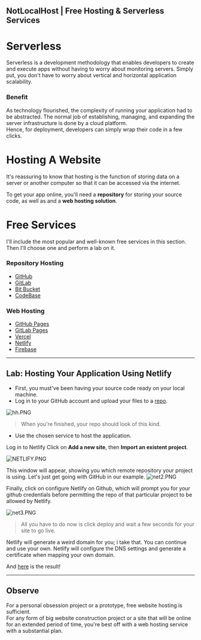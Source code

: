 ## NotLocalHost  | Free Hosting & Serverless  Services

# Serverless
Serverless is a development methodology that enables developers to create and execute apps without having to worry about monitoring servers. Simply put, you don't have to worry about vertical and horizontal application scalability. <br>

### Benefit
As technology flourished, the complexity of running your application had to be abstracted. The normal job of establishing, managing, and expanding the server infrastructure is done by a cloud platform. <br>
Hence, for deployment, developers can simply wrap their code in a few clicks.


# Hosting A Website
It's reassuring to know that hosting is the function of storing data on a server or another computer so that it can be accessed via the internet.

To get your app online, you'll need a **repository** for storing your source code, as well as and a **web hosting solution**.

# Free Services
I'll include the most popular and well-known free services in this section. Then I'll choose one and perform a lab on it.

### Repository Hosting
- [GitHub](https://github.com)
- [GitLab](https://about.gitlab.com)
- [Bit Bucket](https://bitbucket.org)
- [CodeBase](https://www.codebase.com)


### Web Hosting
- [GitHub Pages](https://docs.github.com/en/pages/getting-started-with-github-pages/about-github-pages)
- [GitLab Pages](https://docs.gitlab.com/ee/user/project/pages/)
- [Vercel](https://vercel.com)
- [Netlify](https://www.netlify.com)
- [Firebase](https://firebase.google.com)
---

## Lab: Hosting Your Application Using Netlify

- First, you must've been having your source code ready on your local machine.
-  Log in to your GitHub account and upload your files to a [repo](https://docs.github.com/en/get-started/quickstart/create-a-repo).

![hh.PNG](https://cdn.hashnode.com/res/hashnode/image/upload/v1654367111237/L84hsnPKT.PNG)
> When you're finished, your repo should look of this kind.

- Use the chosen service to host the application.

Log in to Netlify Click on **Add a new site**, then **Import an existent project**.

![NETLIFY.PNG](https://cdn.hashnode.com/res/hashnode/image/upload/v1654367858164/jNW1NapB9.PNG)


This window will appear, showing you which remote repository your project is using. Let's just get going with GitHub in our example.
![net2.PNG](https://cdn.hashnode.com/res/hashnode/image/upload/v1654367957447/4dQn8_eml.PNG)


Finally, click on configure Netlify on Github, which will prompt you for your github credentials before permitting the repo of that particular project to be allowed by Netlify.

![net3.PNG](https://cdn.hashnode.com/res/hashnode/image/upload/v1654368182565/0hriyTr4z.PNG)

> All you have to do now is click deploy and wait a few seconds for your site to go live.

Netlify will generate a weird domain for you; i take that.
You can continue and use your own. Netlify will configure the DNS settings and generate a certificate when mapping your own domain.


And [here](https://graceful-buttercream-c8bcd8.netlify.app) is the result!

---

## Observe
For a personal obsession project or a prototype, free website hosting is sufficient. <br>
For any form of big website construction project or a site that will be online for an extended period of time, you're best off with a web hosting service with a substantial plan.


